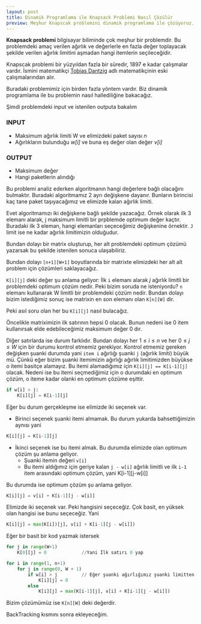 ```yaml
---
layout: post
title: Dinamik Programlama ile Knapsack Problemi Nasıl Çözülür
preview: Meşhur Knapscak problemini dinamik programlama ile çözüyoruz. 
---
```


**Knapsack problemi** bilgisayar biliminde çok meşhur bir problemdir. Bu problemdeki amaç verilen ağırlık ve değerlerle en fazla değer toplayacak şekilde verilen ağırlık limitini aşmadan hangi itemlerin seçileceğidir. 

Knapscak problemi bir yüzyıldan fazla bir süredir, 1897 e kadar çalışmalar vardır. İsmini matematikçi [Tobias Dantzig](https://en.wikipedia.org/wiki/Tobias_Dantzig) adlı matematikçinin eski çalışmalarından alır. 

Buradaki problemimiz için birden fazla yöntem vardır. Biz dinamik programlama ile bu problemin nasıl hallediliğine bakacağız. 

Şimdi problemdeki input ve istenilen outputa bakalım

### INPUT
* Maksimum ağırlık limiti W ve elimizdeki paket sayısı *n*
* Ağırlıkların bulunduğu *w[i]* ve buna eş değer olan değer *v[i]*


### OUTPUT
* Maksimum değer
* Hangi paketlerin alındığı

Bu problemi analiz ederken algoritmanın hangi değerlere bağlı olacağını bulmaktır. Buradaki algoritmamız 2 ayrı değişkene dayanır. Bunların birincisi kaç tane paket taşıyacağımız ve elimizde kalan ağırlık limiti.

Evet algoritmamızı iki değişkene bağlı şekilde yazacağız. Örnek olarak ilk 3 elemanı alarak, j maksimum limitli bir prpblemde optimum değer kaçtır. Buradaki ilk 3 eleman, hangi elemanları seçeceğimiz değişkenine örnektir. `J` limit ise ne kadar ağırlık limitimizin olduğudur. 

Bundan dolayı bir matrix oluşturup, her alt problemdeki optimum çözümü yazarsak bu şekilde istenilen sonuca ulaşabiliriz.

Bundan dolayı `[n+1][W+1]` boyutlarında bir matrixte elimizdeki her alt alt problem için çözümleri saklayacağız.

`K[i][j]` deki değer şu anlama geliyor: İlk `i` elemanı alarak *j* ağırlık limitli bir problemdeki optimum çözüm nedir.
Peki bizim soruda ne isteniyordu? `n` elemanı kullanarak W limitli bir problemdeki çözüm nedir. Bundan dolayı bizim istediğimiz sonuç ise matrixin en son elemanı olan `K[n][W]` dir. 

Peki asıl soru olan her bu `K[i][j]` nasıl bulacağız. 

Öncelikle matriximizin ilk satırının hepsi 0 olacak. Bunun nedeni ise 0 item kullanırsak elde edebileceğimiz maksimum değer 0 dır. 

Diğer satırlarda ise durum farklıdır. Bundan dolayı her $1\leq i \leq n$ ve her $0 \leq j \leq W$ için bir durumu kontrol etmemiz gerekiyor. Kontrol etmemiz gereken değişken şuanki durumda yani `item i` ağırlığı şuanki `j` (ağırlık limiti) büyük mü. Çünkü eğer bizim şuanki itemimizin ağırlığı ağırlık limitimizden büyükse o itemi basitçe alamayız. Bu itemi alamadığımız için `K[i][j] == K[i-1][j]` olacak. Nedeni ise bu itemi seçmediğimiz için o durumdaki en optimum çözüm, o iteme kadar olanki en optimum çözüme eşittir. 

``` python
if w[i] > j:
    K[i][j] = K[i-1][j]
```

Eğer bu durum gerçekleşme ise elimizde iki seçenek var. 

* Birinci seçenek şuanki itemi almamak. Bu durum yukarda bahsettiğimizin aynısı yani 

```python
K[i][j] = K[i-1][j]
```

* İkinci seçenek ise bu itemi almak. Bu durumda elimizde olan 
optimum çözüm şu anlama geliyor.
  * Şuanki itemin değeri `v[i]`
  * Bu itemi aldığımız için geriye kalan `j - w[i]` ağırlık limitli ve ilk `i-1` item arasındaki optimum çözüm, yani K[i-1][j-w[i]]

Bu durumda ise optimum çözüm şu anlama geliyor. 
```python
K[i][j] = v[i] + K[i-1][j - w[i]]
```

Elimizde iki seçenek var. Peki hangisini seçeceğiz. Çok basit, en yüksek olan hangisi ise bunu seçeceğiz. Yani 

```python
K[i][j] = max(K[i])[j], v[i] + K[i-1][j - w[i]])
```

Eğer bir basit bir kod yazmak istersek 

```python
for j in range(W+1)
    K[0][j] = 0             //Yani İlk satırı 0 yap

for i in range(1, n+1)
    for j in range(0, W + 1)
        if w[i] > j         // Eğer şuanki ağırlığımız şuanki limitten büyükse
            K[i][j] = 0
        else
            K[i][j] = max(K[i-1][j], v[i] + K[i-1][j - w[i]])
```

Bizim çözümümüz ise `K[n][W]` deki değerdir.


BackTracking kısmını sonra ekleyeceğim.





